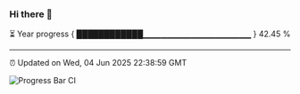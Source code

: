 ### Hi there 👋

⏳ Year progress { ████████████▁▁▁▁▁▁▁▁▁▁▁▁▁▁▁▁▁▁ } 42.45 %

---

⏰ Updated on Wed, 04 Jun 2025 22:38:59 GMT

![Progress Bar CI](https://github.com/IshwaranRudhara/GIT-ACTION/workflows/Progress%20Bar%20CI/badge.svg)
